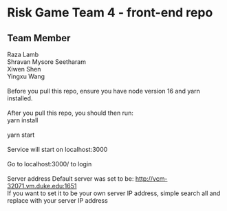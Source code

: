 # Risk Game Team 4 - front-end repo  
## Team Member
Raza Lamb
<br />
Shravan Mysore Seetharam
<br />
Xiwen Shen
<br />
Yingxu Wang
<br />
<br />
Before you pull this repo, ensure you have node version 16 and yarn installed.  
<br />
After you pull this repo, you should then run:  
yarn install  
<br />
yarn start  
<br />
Service will start on localhost:3000  
<br />
Go to localhost:3000/ to login
<br />
<br />
Server address
Default server was set to be: http://vcm-32071.vm.duke.edu:1651
<br />
If you want to set it to be your own server IP address, simple search all and replace with your server IP address
<br />
<br />
<br />